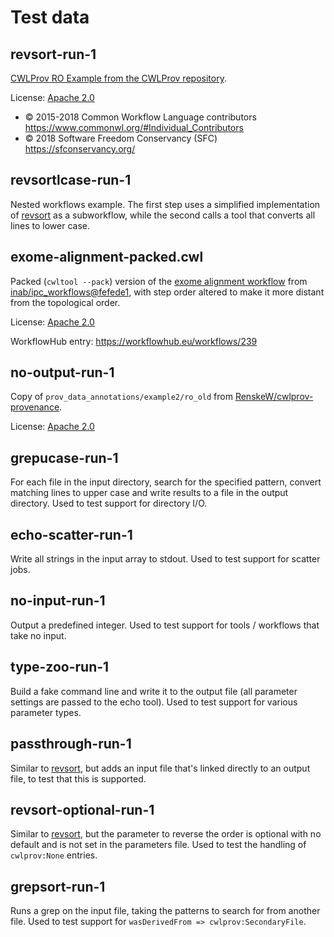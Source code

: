 # Test data


## revsort-run-1

[CWLProv RO Example from the CWLProv repository](https://github.com/common-workflow-language/cwlprov/tree/ce3f469745f4c8a2c029f872d522a4c57fba947b/examples/revsort-run-1).

License: [Apache 2.0](https://www.apache.org/licenses/LICENSE-2.0)

* © 2015-2018 Common Workflow Language contributors https://www.commonwl.org/#Individual_Contributors
* © 2018 Software Freedom Conservancy (SFC) https://sfconservancy.org/


## revsortlcase-run-1

Nested workflows example. The first step uses a simplified implementation of [revsort](#revsort-run-1) as a subworkflow, while the second calls a tool that converts all lines to lower case.


## exome-alignment-packed.cwl

Packed (`cwltool --pack`) version of the [exome alignment workflow](https://github.com/inab/ipc_workflows/blob/fefede132f217184a25767fc4f42e2ae4606ff25/exome/alignment/workflow.cwl) from [inab/ipc_workflows@fefede1](https://github.com/inab/ipc_workflows/tree/fefede132f217184a25767fc4f42e2ae4606ff25), with step order altered to make it more distant from the topological order.

License: [Apache 2.0](https://www.apache.org/licenses/LICENSE-2.0)

WorkflowHub entry: https://workflowhub.eu/workflows/239


## no-output-run-1

Copy of `prov_data_annotations/example2/ro_old` from [RenskeW/cwlprov-provenance](https://github.com/RenskeW/cwlprov-provenance/tree/f5dd87a950eeaf7f96bd39dc218164832ff3cbea/prov_data_annotations/example2/ro_old).

License: [Apache 2.0](https://www.apache.org/licenses/LICENSE-2.0)


## grepucase-run-1

For each file in the input directory, search for the specified pattern, convert matching lines to upper case and write results to a file in the output directory. Used to test support for directory I/O.


## echo-scatter-run-1

Write all strings in the input array to stdout. Used to test support for scatter jobs.


## no-input-run-1

Output a predefined integer. Used to test support for tools / workflows that take no input.


## type-zoo-run-1

Build a fake command line and write it to the output file (all parameter settings are passed to the echo tool). Used to test support for various parameter types.


## passthrough-run-1

Similar to [revsort](#revsort-run-1), but adds an input file that's linked directly to an output file, to test that this is supported.


## revsort-optional-run-1

Similar to [revsort](#revsort-run-1), but the parameter to reverse the order is optional with no default and is not set in the parameters file. Used to test the handling of `cwlprov:None` entries.


## grepsort-run-1

Runs a grep on the input file, taking the patterns to search for from another file. Used to test support for `wasDerivedFrom => cwlprov:SecondaryFile`.
